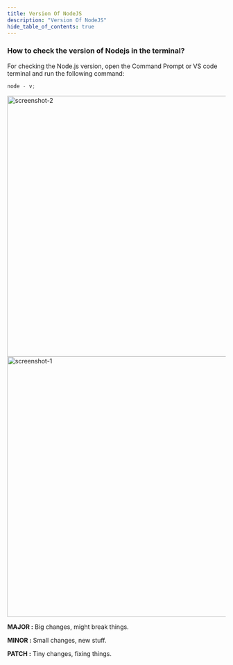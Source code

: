 ```yaml
---
title: Version Of NodeJS
description: "Version Of NodeJS"
hide_table_of_contents: true
---
```


### How to check the version of Nodejs in the terminal?

For checking the Node.js version, open the Command Prompt or VS code terminal and run the following command:

```js
node - v;
```

<img src="/nodejs/03/screenshot-2.png" alt="screenshot-2" width="600px"/>

<img src="/nodejs/03/screenshot-1.png" alt="screenshot-1" width="600px"/>

**MAJOR :** Big changes, might break things.

**MINOR :** Small changes, new stuff.

**PATCH :** Tiny changes, fixing things.
